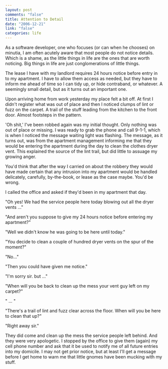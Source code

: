 ```yaml
--- 
layout: post
comments: "false"
title: Attention to Detail
date: "2006-12-21"
link: "false"
categories: life
---
```

As a software developer, one who focuses (or can when he chooses) on minutia, I am often acutely aware that most people do not notice details. Which is a shame, as the little things in life are the ones that are worth noticing. Big things in life are just  conglomerations of little things.

The lease I have with my landlord requires 24 hours notice before entry in to my apartment. I have to allow them access as needed, but they have to inform me ahead of time so I can tidy up, or hide contraband, or whatever. A seemingly small detail, but as it turns out an important one.

Upon arriving home from work yesterday my place felt a bit off. At first I didn't register what was out of place and then I noticed clumps of lint or fuzz on the carpet. A trail of the stuff leading from the kitchen to the front door.  Almost footsteps in the pattern.

'Oh shit,' I've been robbed again was my initial thought. Only nothing was out of place or missing. I was ready to grab the phone and call 9-1-1, which is when I noticed the message waiting light was flashing. The message, as it turns out, was from the apartment management informing me that they would be entering the apartment during the day to clean the clothes dryer vent. This explained the source of the lint trail, but did little to assuage my growing anger.

You'd think that after the way I carried on about the robbery they would have made certain that any intrusion into my apartment would be handled delicately, carefully, by-the-book, or lease as the case maybe. You'd be wrong.

I called the office and asked if they'd been in my apartment that day.

"Oh yes! We had the service people here today blowing out all the dryer vents ..."

"And aren't you suppose to give my 24 hours notice before entering my apartment?"

"Well we didn't know he was going to be here until today."

"You decide to clean a couple of hundred dryer vents on the spur of the moment?"

"No..."

"Then you could have given me notice."

"I'm sorry sir. but ..."

"When will you be back to clean up the mess your vent guy left on my carpet?"

" ... "

"There's a trail of lint and fuzz clear across the floor. When will you be here to clean that up?"

"Right away sir."

They did come and clean up the mess the service people left behind. And they were very apologetic. I stopped by the office to give them (again) my cell phone number and ask that it be used to notify me of all future entries into my domicile. I may not get prior notice, but at least I'll get a message before I get home to warn me that little gnomes have been mucking with my stuff.

